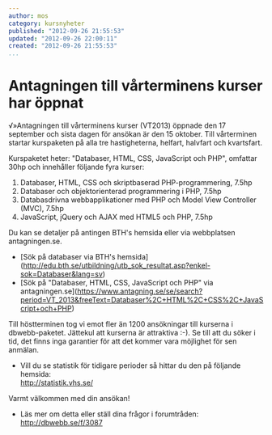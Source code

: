```yaml
---
author: mos
category: kursnyheter
published: "2012-09-26 21:55:53"
updated: "2012-09-26 22:00:11"
created: "2012-09-26 21:55:53"
...
```

Antagningen till vårterminens kurser har öppnat
==================================

√»Antagningen till vårterminens kurser (VT2013) öppnade den 17 september och sista dagen för ansökan är den 15 oktober. Till vårterminen startar kurspaketen på alla tre hastigheterna, helfart, halvfart och kvartsfart.

Kurspaketet heter: "Databaser, HTML, CSS, JavaScript och PHP", omfattar 30hp och innehåller följande fyra kurser:

1. Databaser, HTML, CSS och skriptbaserad PHP-programmering, 7.5hp
2. Databaser och objektorienterad programmering i PHP, 7.5hp
3. Databasdrivna webbapplikationer med PHP och Model View Controller (MVC), 7.5hp
4. JavaScript, jQuery och AJAX med HTML5 och PHP, 7.5hp

Du kan se detaljer på antingen BTH's hemsida eller via webbplatsen antagningen.se.

* [Sök på databaser via BTH's hemsida](<a href='http://edu.bth.se/utbildning/utb_sok_resultat.asp?enkel-sok=Databaser&lang=sv'>http://edu.bth.se/utbildning/utb_sok_resultat.asp?enkel-sok=Databaser&lang=sv</a>)
* [Sök på "Databaser, HTML, CSS, JavaScript och PHP" via antagningen.se](<a href='https://www.antagning.se/se/search?period=VT_2013&freeText=Databaser%2C+HTML%2C+CSS%2C+JavaScript+och+PHP'>https://www.antagning.se/se/search?period=VT_2013&freeText=Databaser%2C+HTML%2C+CSS%2C+JavaScript+och+PHP</a>)

Till höstterminen tog vi emot fler än 1200 ansökningar till kurserna i dbwebb-paketet. Jättekul att kurserna är attraktiva :-). Se till att du söker i tid, det finns inga garantier för att det kommer vara möjlighet för sen anmälan. 

* Vill du se statistik för tidigare perioder så hittar du den på följande hemsida:  
  <a href='http://statistik.vhs.se/'>http://statistik.vhs.se/</a>

Varmt välkommen med din ansökan!

* Läs mer om detta eller ställ dina frågor i forumtråden:  
  <a href='http://dbwebb.se/f/3087'>http://dbwebb.se/f/3087</a>

 